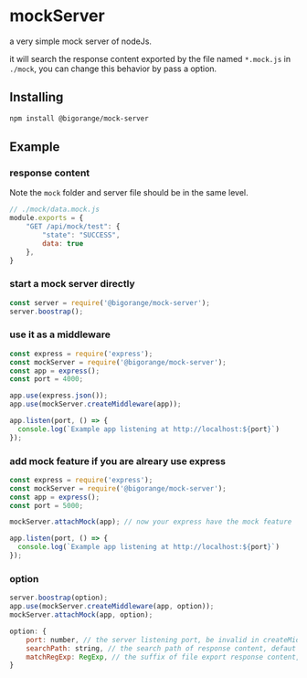# mockServer
a very simple mock server of nodeJs.

it will search the response content exported by the file named `*.mock.js` in `./mock`,
you can change this behavior by pass a option.

## Installing

```sh
npm install @bigorange/mock-server
```
## Example
### response content
Note the `mock` folder and server file should be in the same level.

```js
// ./mock/data.mock.js
module.exports = {
    "GET /api/mock/test": {
        "state": "SUCCESS",
        data: true
    },
}
```


### start a mock server directly
```js
const server = require('@bigorange/mock-server');
server.boostrap();
```

### use it as a middleware
```js
const express = require('express');
const mockServer = require('@bigorange/mock-server');
const app = express();
const port = 4000;

app.use(express.json());
app.use(mockServer.createMiddleware(app));

app.listen(port, () => {
  console.log(`Example app listening at http://localhost:${port}`)
});
```

### add mock feature if you are alreary use express
```js
const express = require('express');
const mockServer = require('@bigorange/mock-server');
const app = express();
const port = 5000;

mockServer.attachMock(app); // now your express have the mock feature

app.listen(port, () => {
  console.log(`Example app listening at http://localhost:${port}`)
});
```

### option
```js
server.boostrap(option);
app.use(mockServer.createMiddleware(app, option));
mockServer.attachMock(app, option);

option: {
    port: number, // the server listening port, be invalid in createMiddleware and attachMock
    searchPath: string, // the search path of response content, defaut './mock'
    matchRegExp: RegExp, // the suffix of file export response content, default '.mock.js'
}

```

